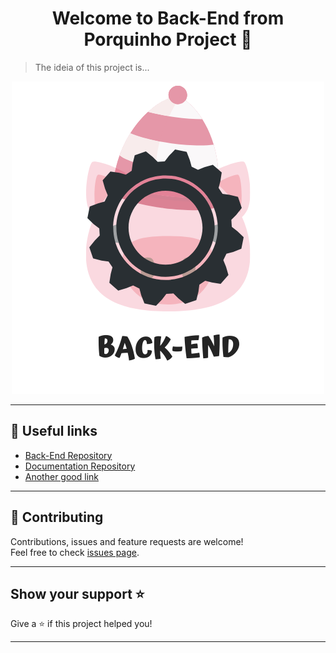<h1 align="center">Welcome to Back-End from Porquinho Project 👋</h1>

> The ideia of this project is...


<div align="center">
    <img src=".github\photo.png" alt="This is an image of a pig under a book with XXXX symbos in front of it">
</div> 


***


## :link: Useful links
- [Back-End Repository](https://github.com/Esquenta-Porquinho/back-end)
- [Documentation Repository](https://github.com/Esquenta-Porquinho/documentation)
- [Another good link]()
***

## 🤝 Contributing

Contributions, issues and feature requests are welcome!<br />Feel free to check [issues page](https://github.com/Esquenta-Porquinho/front-end/issues). 
***

## Show your support ⭐️

Give a ⭐️ if this project helped you!
***
